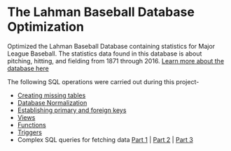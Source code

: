 # The Lahman Baseball Database Optimization

Optimized the Lahman Baseball Database containing statistics for Major League Baseball.
The statistics data found in this database is about pitching, hitting, and fielding from 1871 through 2016. [Learn more about the database here ](https://github.com/Riidhima/The-Lahman-Baseball-Database-Optimization/blob/master/Baseball%20Database%20Documentation.pdf)

The following SQL operations were carried out during this project-
* [Creating missing tables](https://github.com/Riidhima/The-Lahman-Baseball-Database-Optimization/blob/master/Hall%20of%20Fame.sql) 
* [Database Normalization](https://github.com/Riidhima/The-Lahman-Baseball-Database-Optimization/blob/master/Database%20Normalization.pdf)
* [Establishing primary and foreign keys](https://github.com/Riidhima/The-Lahman-Baseball-Database-Optimization/blob/master/Foreign%20Keys.sql)
* [Views](https://github.com/Riidhima/The-Lahman-Baseball-Database-Optimization/blob/master/View.sql)
* [Functions](https://github.com/Riidhima/The-Lahman-Baseball-Database-Optimization/blob/master/Function.sql)
* [Triggers](https://github.com/Riidhima/The-Lahman-Baseball-Database-Optimization/blob/master/Trigger.sql)
* Complex SQL queries for fetching data
 [Part 1](https://github.com/Riidhima/The-Lahman-Baseball-Database-Optimization/blob/master/SQL%20Questions%20-%20Part%201.sql) 
| [Part 2](https://github.com/Riidhima/The-Lahman-Baseball-Database-Optimization/blob/master/SQL%20Questions%20-%20Part2.sql) 
| [Part 3](https://github.com/Riidhima/The-Lahman-Baseball-Database-Optimization/blob/master/SQL%20Questions%20-%20Part%203.sql)
